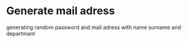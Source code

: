 # Generate mail adress
 generating random password and mail adress with name surname and departmant 
